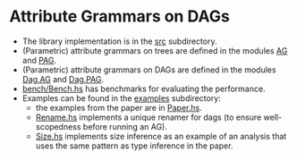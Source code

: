 Attribute Grammars on DAGs
==========================

  * The library implementation is in the [src](src) subdirectory.
  * (Parametric) attribute grammars on trees are defined in the
    modules [AG](src/AG.hs) and [PAG](src/PAG.hs).
  * (Parametric) attribute grammars on DAGs are defined in the modules
    [Dag.AG](src/Dag/AG.hs) and [Dag.PAG](src/Dag/PAG.hs).
  * [bench/Bench.hs](bench/Bench.hs) has benchmarks for evaluating the performance.
  * Examples can be found in the [examples](examples) subdirectory:
    - the examples from the paper are in
      [Paper.hs](examples/Paper.hs).
    - [Rename.hs](examples/Rename.hs) implements a unique renamer for
      dags (to ensure well-scopedness before running an AG).
    - [Size.hs](examples/Size.hs) implements size inference as an
      example of an analysis that uses the same pattern as type
      inference in the paper.
